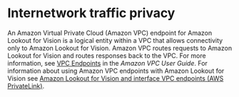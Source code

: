 # Internetwork traffic privacy<a name="security-inter-network-privacy"></a>

An Amazon Virtual Private Cloud \(Amazon VPC\) endpoint for Amazon Lookout for Vision is a logical entity within a VPC that allows connectivity only to Amazon Lookout for Vision\. Amazon VPC routes requests to Amazon Lookout for Vision and routes responses back to the VPC\. For more information, see [VPC Endpoints](https://docs.aws.amazon.com/vpc/latest/userguide/vpc-endpoints.html) in the *Amazon VPC User Guide*\. For information about using Amazon VPC endpoints with Amazon Lookout for Vision see [Amazon Lookout for Vision and interface VPC endpoints \(AWS PrivateLink\)](vpc-interface-endpoints.md)\.